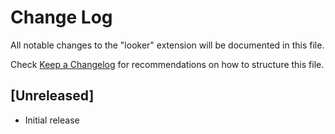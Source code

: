# Change Log

All notable changes to the "looker" extension will be documented in this file.

Check [Keep a Changelog](http://keepachangelog.com/) for recommendations on how to structure this file.

## [Unreleased]

- Initial release